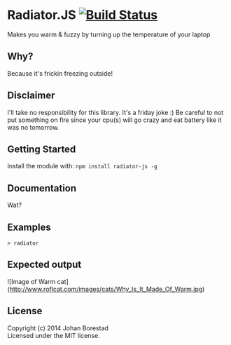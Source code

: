 # Radiator.JS [![Build Status](https://secure.travis-ci.org/borestad/radiator-js.png?branch=master)](http://travis-ci.org/borestad/radiator-js)

Makes you warm & fuzzy by turning up the temperature of your laptop

## Why?
Because it's frickin freezing outside!

## Disclaimer
I'll take no responsibility for this library. It's a friday joke :)
Be careful to not put something on fire since your cpu(s) will go crazy and eat battery like it was no tomorrow.

## Getting Started
Install the module with: `npm install radiator-js -g`

## Documentation
Wat?

## Examples
    > radiator

## Expected output
![Image of Warm cat]
(http://www.roflcat.com/images/cats/Why_Is_It_Made_Of_Warm.jpg)

## License
Copyright (c) 2014 Johan Borestad  
Licensed under the MIT license.
